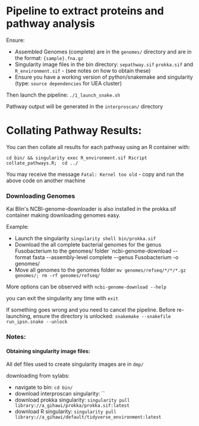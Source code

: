 # Pipeline to extract proteins and pathway analysis


Ensure:
- Assembled Genomes (complete) are in the `genomes/` directory and are in the format: `{sample}.fna.gz`
- Singularity image files in the bin directory: `sepathway.sif` `prokka.sif` and `R_environment.sif` - (see notes on how to obtain these)
- Ensure you have a working version of python/snakemake and singularity (type: `source dependencies` for UEA cluster)

Then launch the pipeline:
`./1_launch_snake.sh`

Pathway output will be generated in the `interproscan/` directory

# Collating Pathway Results:
You can then collate all results for each pathway using an R container with:

`cd bin/ && singularity exec R_environment.sif Rscript collate_pathways.R;  cd ../`

You may receive the message `Fatal: Kernel too old` - copy and run the above code on another machine 


### Downloading Genomes

Kai Blin's NCBI-genome-downloader is also installed in the prokka.sif container making downloading genomes easy.

Example:
- Launch the singularity 
`singularity shell bin/prokka.sif`
- Download the all complete bacterial genomes for the genus Fusobacterium to the genomes/ folder
`ncbi-genome-download --format fasta --assembly-level complete --genus Fusobacterium -o genomes/
- Move all genomes to the genomes folder
`mv genomes/refseq/*/*/*.gz genomes/; rm -rf genomes/refseq/`

More options can be observed with `ncbi-genome-download --help`

you can exit the singularity any time with `exit`


If something goes wrong and you need to cancel the pipeline. Before re-launching, ensure the directory is unlocked:
`snakemake --snakefile run_ipsn.snake --unlock`


### Notes:

#### Obtaining singularity image files:
All def files used to create singularity images are in `dmp/`

downloading from sylabs:
- navigate to bin: `cd bin/`
- download interproscan singularity: ``
- download prokka singularity: `singularity pull library://a_gihawi/prokka/prokka.sif:latest`
- download R singularity: `singularity pull library://a_gihawi/default/tidyverse_environment:latest`
